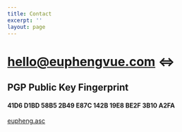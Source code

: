 ```yaml
---
title: Contact
excerpt: ''
layout: page
---
```

# [hello@euphengvue.com](mailto:hello@euphengvue.com) <=>

## PGP Public Key Fingerprint

#### 41D6 D1BD 58B5 2B49 E87C  142B 19E8 BE2F 3B10 A2FA

[eupheng.asc](https://github.com/euvue/pgp-public-key/blob/main/eupheng.asc)

